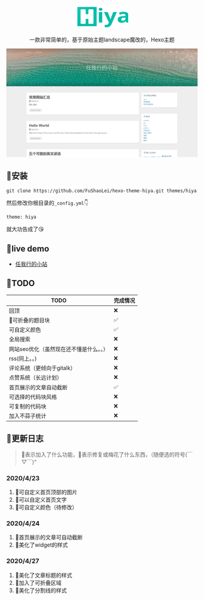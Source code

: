 <p align="center">
<br>
<img height="60" src="source/img/icon02.svg">
<br>
<br> 一款非常简单的，基于原始主题landscape魔改的，Hexo主题

</p>

![](source/img/demo.png)

## 🍔安装
```
git clone https://github.com/FuShaoLei/hexo-theme-hiya.git themes/hiya
```
然后修改你根目录的`_config.yml`👇
```
theme: hiya
```
就大功告成了😘

## 🍟live demo

- [任我行的小站](https://fushaolei.github.io/)

## 📌TODO
TODO  | 完成情况
-- | -- 
回顶 | ❌
🍰可折叠的题目块 | ✅
可自定义颜色 | ✅
全局搜索 | ❌
网站seo优化（虽然现在还不懂是什么。。） | ❌
rss(同上。。) | ❌
评论系统（更倾向于gitalk） | ❌
点赞系统（长远计划） | ❌
首页展示的文章自动截断 | ✅
可选择的代码块风格 | ❌
可复制的代码块 | ❌
加入不蒜子统计 | ❌
 

## 📝更新日志
> 🍰表示加入了什么功能，🍖表示修复或梅花了什么东西，（随便选的符号(￣▽￣)"
### 2020/4/23

1. 🍰可自定义首页顶部的图片
2. 🍰可以自定义首页文字
3. 🍰可自定义颜色（待修改）

### 2020/4/24

1. 🍖首页展示的文章可自动截断
2. 🍖美化了widget的样式

### 2020/4/27
1. 🍖美化了文章标题的样式
2. 🍰加入了可折叠区域
3. 🍖美化了分割线的样式
